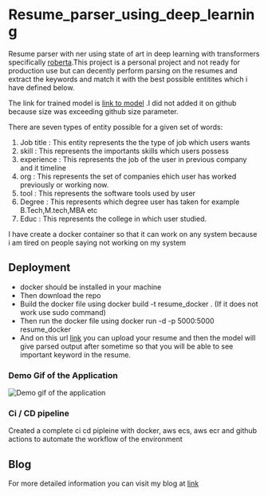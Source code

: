 # Resume_parser_using_deep_learning
Resume parser with ner using state of art in deep learning with transformers specifically [roberta](https://arxiv.org/abs/1907.11692).This project is a personal  project and not ready for production use but can decently perform parsing on the resumes and extract the keywords and match it with the best possible entitites which i have defined below.

The link for trained model is [link to model](https://drive.google.com/drive/folders/1yJsfoo9qIZCsiGyGFwDx3sPEYf3bUueI?usp=sharing)
.I did not added it on github because size was exceeding github size parameter.

There are seven types of entity possible for a given set of words:
1. Job title : This entity represents the the type of job which users wants
2. skill : This represents the importants skills which users possess
3. experience : This represents the job of the user in previous company and it timeline
4. org : This represents the set of companies ehich user has worked previously or working now.
5. tool : This represents the software tools used by user
6. Degree : This represents which degree user has taken for example B.Tech,M.tech,MBA etc
7. Educ : This represents the college in which user studied.

I have create a docker container so that it can work on any system because i am tired on people saying not working on my system

## Deployment
* docker should be installed in your machine
* Then download the repo
* Build the docker file using docker build -t resume_docker . (If it does not work use sudo command)
* Then run the docker file using docker run -d -p 5000:5000 resume_docker
* And on this  url [link](http://127.0.0.1:5000) you can upload your resume and then the model will give parsed output after sometime so that you will be able to see important keyword in the resume.

### Demo Gif of the Application
![Demo gif of the application](https://github.com/Shavakchauhan/Resume_parser_using_deep_learning/blob/main/demo_gif.gif)


### Ci / CD pipeline 
Created a complete ci cd pipleine with docker, aws ecs, aws ecr and github actions to automate the workflow of the environment


## Blog
For more detailed information you can visit my blog at [link](https://medium.com/@shavakchauhan27/resume-parser-using-deep-learning-with-roberta-a7426ae226e1)
